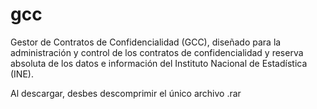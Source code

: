 # gcc
Gestor de Contratos de Confidencialidad (GCC), diseñado para la administración y control de los contratos de confidencialidad y reserva absoluta de los datos e información del Instituto Nacional de Estadística (INE).

Al descargar, desbes descomprimir el único archivo .rar
